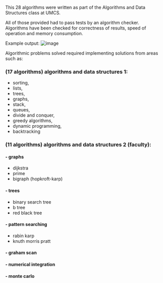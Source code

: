 This 28 algorithms were written as part of the Algorithms and Data Structures class at UMCS. 

All of those provided had to pass tests by an algorithm checker.   
Algorithms have been checked for correctness of results, speed of operation and memory consumption.

Example output:
![image](https://github.com/ppirog/AlgorithmsAndDataStructures/assets/126290295/3cac989d-f97d-4bdb-9d75-73a0af36b607)


Algorithmic problems solved required implementing solutions from areas such as:

### (17 algorithms) algorithms and data structures 1:
- sorting, 
- lists,
- trees,
- graphs,
- stack,
- queues,
- divide and conquer,
- greedy algorithms,
- dynamic programming,
- backtracking


### (11 algorithms) algorithms and data structures 2 (faculty): 
#### - graphs
- dijkstra
- prime
- bigraph (hopkroft-karp)
#### - trees  
- binary search tree
- b tree
- red black tree
#### - pattern searching 
- rabin karp
- knuth morris pratt
#### - graham scan
#### - numerical integration
#### - monte carlo 
